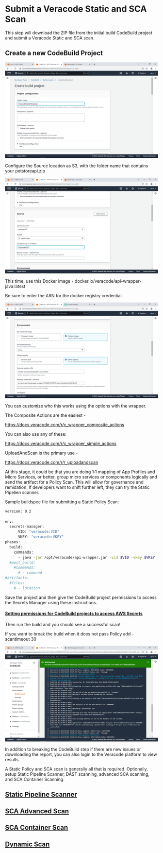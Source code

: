 # Submit a Veracode Static and SCA Scan

This step will download the ZIP file from the initial build CodeBuild project and submit a Veracode Static and SCA scan. 

## Create a new CodeBuild Project

![AWS Code](images/1-StaticSCA.png)

Configure the Source location as S3, with the folder name that contains your petstoreapi.zip

![AWS Code](images/2-StaticSCA.png)

This time, use this Docker image - docker.io/veracode/api-wrapper-java:latest

Be sure to enter the ARN for the docker registry credential.

![AWS Code](images/3-StaticSCA.png)

You can customize who this works using the options with the wrapper.

The Composite Actions are the easiest -

https://docs.veracode.com/r/c_wrapper_composite_actions

You can also use any of these:

https://docs.veracode.com/r/c_wrapper_simple_actions

UploadAndScan is the primary use -

https://docs.veracode.com/r/r_uploadandscan

At this stage, it could be that you are doing 1:1 mapping of App Profiles and Micro Services, or better, group micro services or components logically and send the artifact for a Policy Scan. This will allow for governance and remidation.  If developers want to shift further left, they can try the Static Pipelien scanner.

Sample buildspec file for submitting a Static Policy Scan:

```bash
version: 0.2

env:
  secrets-manager:
      VID: "veracode:VID"
      VKEY: "veracode:VKEY"
phases:
  build:
    commands:
      - java -jar /opt/veracode/api-wrapper.jar -vid $VID -vkey $VKEY -appname AWSCodeBuild-PetStoreAPI -action UploadAndScan -createprofile true -version $CODEBUILD_BUILD_ID -filepath petstoreapi.zip
  #post_build:
    #commands:
      # - command
#artifacts:
  #files:
    # - location
```

Save the project and then give the CodeBuild project permissions to access the Secrets Manager using these instructions.

#### [ Setting permissions for CodeBuild projects to access AWS Secrets](/3-SecretsPermissions)

Then run the build and you should see a successful scan!

If you want to break the build when it does not pass Policy add -scantimeout 30

![AWS Code](images/4-StaticSCA.png)

In addition to breaking the CodeBuild step if there are new issues or downloading the report, you can also login to the Veracode platform to view results.

A Static Policy and SCA scan is generally all that is required.  Optionally, setup Static Pipeline Scanner, DAST scanning, advanced SCA scanning, and SCA Container Scanning.

## [Static Pipeline Scanner](5-Static-Pipeline-Scan)

## [SCA Advanced Scan](7-SCA-Advanced-Scan)

## [SCA Container Scan](8-SCA-Container-Scan)

## [Dynamic Scan](9-DAST-Scan)